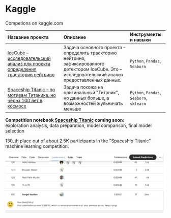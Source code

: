 # Kaggle
Competions on kaggle.com

| Название проекта      | Описание              | Инструменты и навыки      |
|:----------------------|:----------------------|:--------------------------|
| [IceCube – исследовательский анализ для проекта определения траектории нейтрино](https://github.com/Nanobelka/Kaggle/tree/main/IceCube) | Задача основного проекта – определить траекторию нейтрино, зафиксированного детектором IceCube. Это – исследовательский анализ предоставленных данных. | `Python`, `Pandas`, `Seaborn` |
| [Spaceship Titanic – по мотивам Титаника, но через 100 лет в космосе](https://github.com/Nanobelka/Kaggle/tree/main/Spaceship%20Titanic) | Задача похожа на оригинальный "Титаник", но данных больше, а возможностей жульничать меньше | `Python`, `Pandas`, `Seaborn`, `sklearn` |

**Competition notebook [Spaceship Titanic](https://www.kaggle.com/c/spaceship-titanic) coming soon:**  
exploration analysis, data preparation, model comparison, final model selection

130_th place out of about 2.5K participants in the "Spaceship Titanic" machine learning competition.

![Spaceship Titanic](https://github.com/Nanobelka/Kaggle/blob/main/Spaceship%20Titanic/images/130_th_place.png)
